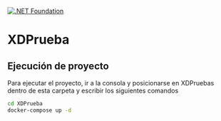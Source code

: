 [![.NET Foundation](https://img.shields.io/badge/.NET%20Foundation-blueviolet.svg)](https://www.dotnetfoundation.org/)

XDPrueba
============

## Ejecución de proyecto

Para ejecutar el proyecto, ir a la consola y posicionarse en XDPruebas dentro de esta carpeta y escribir los siguientes comandos

```bash
cd XDPrueba
docker-compose up -d
```
